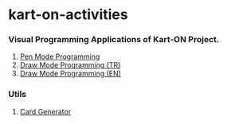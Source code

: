# kart-on-activities

### Visual Programming Applications of Kart-ON Project.

1. [Pen Mode Programming](https://codenotesalpay.web.app/turtle/activity.html)
2. [Draw Mode Programming (TR)](https://codenotesalpay.web.app/processing/activity/tr.html)
3. [Draw Mode Programming (EN)](https://codenotesalpay.web.app/processing/activity/en.html)

### Utils

1. [Card Generator](https://codenotesalpay.web.app/generator/index.html)







